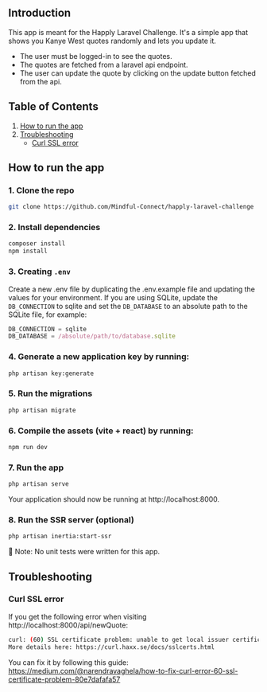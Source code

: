 ## Introduction

This app is meant for the Happly Laravel Challenge.
It's a simple app that shows you Kanye West quotes randomly and lets you update it.

- The user must be logged-in to see the quotes.
- The quotes are fetched from a laravel api endpoint.
- The user can update the quote by clicking on the update button fetched from the api.

## Table of Contents

  <ol>
    <li>
      <a href="#how-to-run-the-app">How to run the app</a>
    </li>
    <li>
      <a href="#troubleshooting">Troubleshooting</a>
        <ul>
            <li><a href="#curl-ssl-error">Curl SSL error</a></li>
        </ul>
    </li>
  </ol>

## How to run the app

### 1. Clone the repo

```bash
git clone https://github.com/Mindful-Connect/happly-laravel-challenge
```

### 2. Install dependencies

```bash
composer install
npm install
```

### 3. Creating `.env`

Create a new .env file by duplicating the .env.example file and updating the values for your environment. If you are
using SQLite, update the `DB_CONNECTION` to sqlite and set the `DB_DATABASE` to an absolute path to the SQLite file, for
example:

```js
DB_CONNECTION = sqlite
DB_DATABASE = /absolute/path/to/database.sqlite
```

### 4. Generate a new application key by running:

```bash
php artisan key:generate
```

### 5. Run the migrations

```bash
php artisan migrate
```

### 6. Compile the assets (vite + react) by running:

```bash
npm run dev
```

### 7. Run the app

```bash
php artisan serve
```

Your application should now be running at http://localhost:8000.

### 8. Run the SSR server (optional)

```bash
php artisan inertia:start-ssr
```

📝 Note: No unit tests were written for this app.

## Troubleshooting

### Curl SSL error

If you get the following error when visiting http://localhost:8000/api/newQuote:

```bash
curl: (60) SSL certificate problem: unable to get local issuer certificate
More details here: https://curl.haxx.se/docs/sslcerts.html
```

You can fix it by following this guide:
https://medium.com/@narendravaghela/how-to-fix-curl-error-60-ssl-certificate-problem-80e7dafafa57